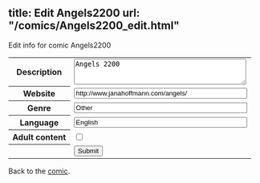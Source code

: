 title: Edit Angels2200
url: "/comics/Angels2200_edit.html"
---
Edit info for comic Angels2200

<form name="comic" action="http://gaepostmail.appspot.com/comic/" method="post">
<table class="comicinfo">
<tr>
<th>Description</th><td><textarea name="description" cols="40" rows="3">Angels 2200</textarea></td>
</tr>
<tr>
<th>Website</th><td><input type="text" name="url" value="http://www.janahoffmann.com/angels/" size="40"/></td>
</tr>
<tr>
<th>Genre</th><td><input type="text" name="genre" value="Other" size="40"/></td>
</tr>
<tr>
<th>Language</th><td><input type="text" name="language" value="English" size="40"/></td>
</tr>
<tr>
<th>Adult content</th><td><input type="checkbox" name="adult" value="adult" /></td>
</tr>
<tr>
<th></th><td>
<input type="hidden" name="comic" value="Angels2200" />
<input type="submit" name="submit" value="Submit" />
</td>
</tr>
</table>
</form>

Back to the [comic](Angels2200.html).
